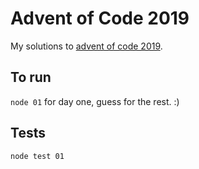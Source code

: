 # Advent of Code 2019

My solutions to [advent of code 2019](http://adventofcode.com/2019).

## To run
`node 01` for day one, guess for the rest. :)

## Tests
`node test 01`
